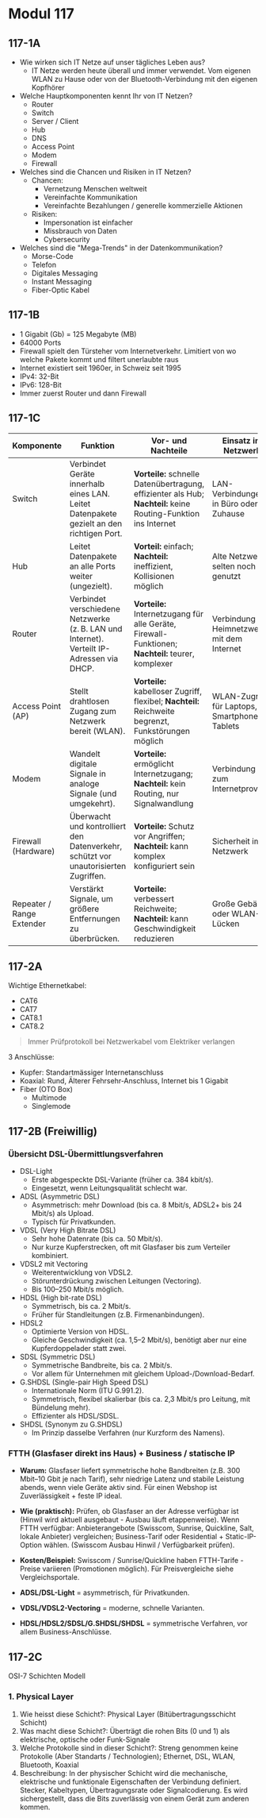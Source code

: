# Modul 117

## 117-1A
* Wie wirken sich IT Netze auf unser tägliches Leben aus?
  * IT Netze werden heute überall und immer verwendet. Vom eigenen WLAN zu Hause oder von der Bluetooth-Verbindung mit den eigenen Kopfhörer
* Welche Hauptkomponenten kennt Ihr von IT Netzen?
  * Router
  * Switch
  * Server / Client
  * Hub
  * DNS
  * Access Point
  * Modem
  * Firewall
* Welches sind die Chancen und Risiken in IT Netzen?
  * Chancen:
    * Vernetzung Menschen weltweit
    * Vereinfachte Kommunikation
    * Vereinfachte Bezahlungen / generelle kommerzielle Aktionen
  * Risiken:
    * Impersonation ist einfacher
    * Missbrauch von Daten
    * Cybersecurity
* Welches sind die "Mega-Trends" in der Datenkommunikation?
  * Morse-Code
  * Telefon
  * Digitales Messaging
  * Instant Messaging
  * Fiber-Optic Kabel

## 117-1B
* 1 Gigabit (Gb) = 125 Megabyte (MB)
* 64000 Ports
* Firewall spielt den Türsteher vom Internetverkehr. Limitiert von wo welche Pakete kommt und filtert unerlaubte raus
* Internet existiert seit 1960er, in Schweiz seit 1995
* IPv4: 32-Bit
* IPv6: 128-Bit
* Immer zuerst Router und dann Firewall

## 117-1C
| Komponente                | Funktion                                                                                  | Vor- und Nachteile                                                                                              | Einsatz im Netzwerk                            |
| ------------------------- | ----------------------------------------------------------------------------------------- | --------------------------------------------------------------------------------------------------------------- | ---------------------------------------------- |
| Switch                    | Verbindet Geräte innerhalb eines LAN. Leitet Datenpakete gezielt an den richtigen Port.   | **Vorteile:** schnelle Datenübertragung, effizienter als Hub; **Nachteil:** keine Routing-Funktion ins Internet | LAN-Verbindungen in Büro oder Zuhause          |
| Hub                       | Leitet Datenpakete an alle Ports weiter (ungezielt).                                      | **Vorteil:** einfach; **Nachteil:** ineffizient, Kollisionen möglich                                            | Alte Netzwerke, selten noch genutzt            |
| Router                    | Verbindet verschiedene Netzwerke (z. B. LAN und Internet). Verteilt IP-Adressen via DHCP. | **Vorteile:** Internetzugang für alle Geräte, Firewall-Funktionen; **Nachteil:** teurer, komplexer              | Verbindung des Heimnetzwerks mit dem Internet  |
| Access Point (AP)         | Stellt drahtlosen Zugang zum Netzwerk bereit (WLAN).                                      | **Vorteile:** kabelloser Zugriff, flexibel; **Nachteil:** Reichweite begrenzt, Funkstörungen möglich            | WLAN-Zugriff für Laptops, Smartphones, Tablets |
| Modem                     | Wandelt digitale Signale in analoge Signale (und umgekehrt).                              | **Vorteile:** ermöglicht Internetzugang; **Nachteil:** kein Routing, nur Signalwandlung                         | Verbindung zum Internetprovider                |
| Firewall (Hardware)       | Überwacht und kontrolliert den Datenverkehr, schützt vor unautorisierten Zugriffen.       | **Vorteile:** Schutz vor Angriffen; **Nachteil:** kann komplex konfiguriert sein                                | Sicherheit im Netzwerk                         |
| Repeater / Range Extender | Verstärkt Signale, um größere Entfernungen zu überbrücken.                                | **Vorteile:** verbessert Reichweite; **Nachteil:** kann Geschwindigkeit reduzieren                              | Große Gebäude oder WLAN-Lücken                 |

## 117-2A

Wichtige Ethernetkabel:
- CAT6
- CAT7
- CAT8.1
- CAT8.2
> Immer Prüfprotokoll bei Netzwerkabel vom Elektriker verlangen

3 Anschlüsse:
- Kupfer: Standartmässiger Internetanschluss
- Koaxial: Rund, Älterer Fehrsehr-Anschluss, Internet bis 1 Gigabit
- Fiber (OTO Box)
  - Multimode
  - Singlemode

## 117-2B (Freiwillig)

### Übersicht DSL-Übermittlungsverfahren

- DSL-Light
  - Erste abgespeckte DSL-Variante (früher ca. 384 kbit/s).
  - Eingesetzt, wenn Leitungsqualität schlecht war.
- ADSL (Asymmetric DSL)
  - Asymmetrisch: mehr Download (bis ca. 8 Mbit/s, ADSL2+ bis 24 Mbit/s) als Upload.
  - Typisch für Privatkunden.
- VDSL (Very High Bitrate DSL)
  - Sehr hohe Datenrate (bis ca. 50 Mbit/s).
  - Nur kurze Kupferstrecken, oft mit Glasfaser bis zum Verteiler kombiniert.
- VDSL2 mit Vectoring
  - Weiterentwicklung von VDSL2.
  - Störunterdrückung zwischen Leitungen (Vectoring).
  - Bis 100–250 Mbit/s möglich.
- HDSL (High bit-rate DSL)
  - Symmetrisch, bis ca. 2 Mbit/s.
  - Früher für Standleitungen (z.B. Firmenanbindungen).
- HDSL2
  - Optimierte Version von HDSL.
  - Gleiche Geschwindigkeit (ca. 1,5–2 Mbit/s), benötigt aber nur eine Kupferdoppelader statt zwei.
- SDSL (Symmetric DSL)
  - Symmetrische Bandbreite, bis ca. 2 Mbit/s.
  - Vor allem für Unternehmen mit gleichem Upload-/Download-Bedarf.
- G.SHDSL (Single-pair High Speed DSL)
  - Internationale Norm (ITU G.991.2).
  - Symmetrisch, flexibel skalierbar (bis ca. 2,3 Mbit/s pro Leitung, mit Bündelung mehr).
  - Effizienter als HDSL/SDSL.
- SHDSL (Synonym zu G.SHDSL)
  - Im Prinzip dasselbe Verfahren (nur Kurzform des Namens).

### FTTH (Glasfaser direkt ins Haus) + Business / statische IP
* **Warum:** Glasfaser liefert symmetrische hohe Bandbreiten (z.B. 300 Mbit–10 Gbit je nach Tarif), sehr niedrige Latenz und stabile Leistung abends, wenn viele Geräte aktiv sind. Für einen Webshop ist Zuverlässigkeit + feste IP ideal.
* **Wie (praktisch):** Prüfen, ob Glasfaser an der Adresse verfügbar ist (Hinwil wird aktuell ausgebaut - Ausbau läuft etappenweise). Wenn FTTH verfügbar: Anbieterangebote (Swisscom, Sunrise, Quickline, Salt, lokale Anbieter) vergleichen; Business-Tarif oder Residential + Static-IP-Option wählen. (Swisscom Ausbau Hinwil / Verfügbarkeit prüfen).
* **Kosten/Beispiel:** Swisscom / Sunrise/Quickline haben FTTH-Tarife - Preise variieren (Promotionen möglich). Für Preisvergleiche siehe Vergleichsportale.


* **ADSL/DSL-Light** = asymmetrisch, für Privatkunden.
* **VDSL/VDSL2-Vectoring** = moderne, schnelle Varianten.
* **HDSL/HDSL2/SDSL/G.SHDSL/SHDSL** = symmetrische Verfahren, vor allem Business-Anschlüsse.

## 117-2C

OSI-7 Schichten Modell

### 1. Physical Layer
1. Wie heisst diese Schicht?: Physical Layer (Bitübertragungsschicht Schicht)
2. Was macht diese Schicht?: Überträgt die rohen Bits (0 und 1) als elektrische, optische oder Funk-Signale
3. Welche Protokolle sind in dieser Schicht?: Streng genommen keine Protokolle (Aber Standarts / Technologien); Ethernet, DSL, WLAN, Bluetooth, Koaxial
4. Beschreibung: In der physischer Schicht wird die mechanische, elektrische und funktionale Eigenschaften der Verbindung definiert. Stecker, Kabeltypen, Übertragungsrate oder Signalcodierung. Es wird sichergestellt, dass die Bits zuverlässig von einem Gerät zum anderen kommen.